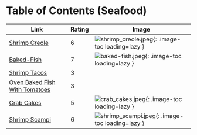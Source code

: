 # Table of Contents (Seafood)

| Link | Rating | Image |
| -- | -- | -- |
| [Shrimp Creole](../shrimp_creole) | 6 | ![shrimp_creole.jpeg](./shrimp_creole.jpeg){: .image-toc loading=lazy } |
| [Baked-Fish](../baked-fish) | 7 | ![baked-fish.jpeg](./baked-fish.jpeg){: .image-toc loading=lazy } |
| [Shrimp Tacos](../shrimp_tacos) | 3 | <!-- TODO: Capture image --> |
| [Oven Baked Fish With Tomatoes](../oven_baked_fish_with_tomatoes) | 3 | <!-- TODO: Capture image --> |
| [Crab Cakes](../crab_cakes) | 5 | ![crab_cakes.jpeg](./crab_cakes.jpeg){: .image-toc loading=lazy } |
| [Shrimp Scampi](../shrimp_scampi) | 6 | ![shrimp_scampi.jpeg](./shrimp_scampi.jpeg){: .image-toc loading=lazy } |